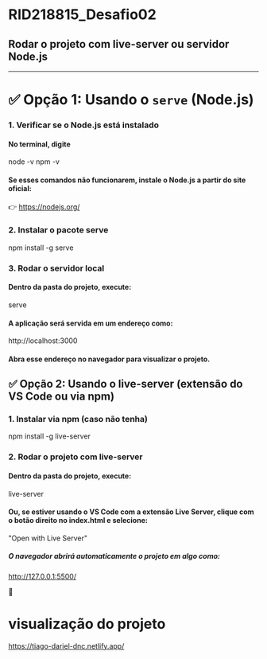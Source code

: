 # RID218815_Desafio02

## Rodar o projeto com live-server ou servidor Node.js

---

# ✅ Opção 1: Usando o `serve` (Node.js)

### 1. Verificar se o Node.js está instalado

#### No terminal, digite

node -v
npm -v

#### Se esses comandos não funcionarem, instale o Node.js a partir do site oficial:

👉 https://nodejs.org/

### 2. Instalar o pacote serve

npm install -g serve

### 3. Rodar o servidor local

#### Dentro da pasta do projeto, execute:

serve

#### A aplicação será servida em um endereço como:

http://localhost:3000

#### Abra esse endereço no navegador para visualizar o projeto.

## ✅ Opção 2: Usando o live-server (extensão do VS Code ou via npm)
### 1. Instalar via npm (caso não tenha)

npm install -g live-server

### 2. Rodar o projeto com live-server

#### Dentro da pasta do projeto, execute:

live-server

#### Ou, se estiver usando o VS Code com a extensão Live Server, clique com o botão direito no index.html e selecione:

"Open with Live Server"

##### O navegador abrirá automaticamente o projeto em algo como:


http://127.0.0.1:5500/

🚀


# visualização do projeto

https://tiago-dariel-dnc.netlify.app/

